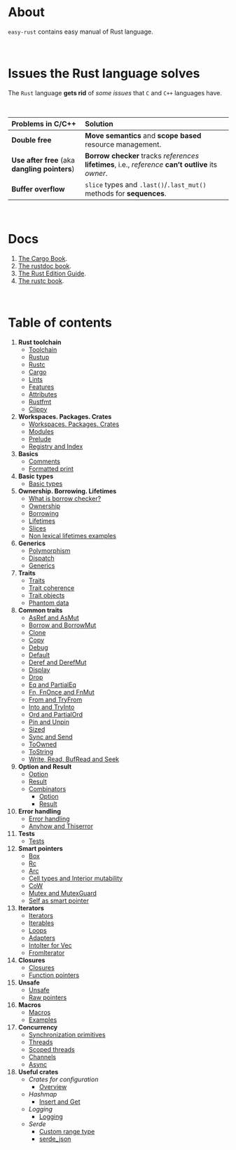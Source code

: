# About
`easy-rust` contains easy manual of Rust language.

<br>

# Issues the Rust language solves
The `Rust` language **gets rid** of *some issues* that `C` and `C++` languages have.

<br>

|Problems in C/C++|Solution|
|:--------------------------|:-------|
|**Double free**|**Move semantics** and **scope based** resource management.|
|**Use after free** \(aka **dangling pointers**\)|**Borrow checker** tracks *references* **lifetimes**, i.e., *reference* **can’t outlive** its *owner*.|
|**Buffer overflow**|`slice` types and `.last()`/`.last_mut()` methods for **sequences**.|

<br>

# Docs
1. [The Cargo Book](https://doc.rust-lang.org/cargo/index.html).
2. [The rustdoc book](https://doc.rust-lang.org/rustdoc/index.html).
3. [The Rust Edition Guide](https://doc.rust-lang.org/edition-guide/index.html).
4. [The rustc book](https://doc.rust-lang.org/rustc/index.html).

<br>

# Table of contents
1. **Rust toolchain**
      - [Toolchain](toolchain/toolchain.md)
      - [Rustup](toolchain/rustup.md)
      - [Rustc](toolchain/rustc.md)
      - [Cargo](toolchain/cargo.md)
      - [Lints](toolchain/lints.md)
      - [Features](toolchain/features.md)
      - [Attributes](toolchain/attributes.md)
      - [Rustfmt](toolchain/rustfmt.md)
      - [Clippy](toolchain/clippy.md)
2. **Workspaces. Packages. Crates**
      - [Workspaces. Packages. Crates](packages-and-crates/packages-and-crates.md)
      - [Modules](packages-and-crates/modules.md)
      - [Prelude](packages-and-crates/prelude.md)
      - [Registry and Index](packages-and-crates/registry-index.md)
3. **Basics**
      - [Comments](basics/basics.md)
      - [Formatted print](basics/formatted-print.md)
4. **Basic types**
      - [Basic types](basics/types.md)
5. **Ownership. Borrowing. Lifetimes**
      - [What is borrow checker?](ownership-borrowing/borrow-checker.md)
      - [Ownership](ownership-borrowing/ownership.md)
      - [Borrowing](ownership-borrowing/borrowing.md)
      - [Lifetimes](ownership-borrowing/lifetimes.md)
      - [Slices](ownership-borrowing/slices.md)
      - [Non lexical lifetimes examples](ownership-borrowing/nll-examples.md)
6. **Generics**
      - [Polymorphism](generics/polymorphism.md)
      - [Dispatch](generics/dispatch.md)
      - [Generics](generics/generics.md)
7. **Traits**
      - [Traits](traits/traits.md)
      - [Trait coherence](traits/trait-coherence.md)
      - [Trait objects](traits/trait-objects.md)
      - [Phantom data](traits/phantom-data.md)
8.  **Common traits**
       - [AsRef and AsMut](traits/utility-traits/AsRef-AsMut.md)
       - [Borrow and BorrowMut](traits/utility-traits/Borrow-BorrowMut.md)
       - [Clone](traits/utility-traits/Clone.md)
       - [Copy](traits/utility-traits/Copy.md)
       - [Debug](traits/utility-traits/Debug.md)
       - [Default](traits/utility-traits/Default.md)
       - [Deref and DerefMut](traits/utility-traits/Deref-DerefMut.md)
       - [Display](traits/utility-traits/Display.md)
       - [Drop](traits/utility-traits/Drop.md)
       - [Eq and PartialEq](traits/utility-traits/Eq-PartialEq.md)
       - [Fn, FnOnce and FnMut](traits/utility-traits/Fn-FnOnce-FnMut.md)
       - [From and TryFrom](traits/utility-traits/From-TryFrom.md)
       - [Into and TryInto](traits/utility-traits/Into-TryInto.md)
       - [Ord and PartialOrd](traits/utility-traits/Ord-PartialOrd.md)
       - [Pin and Unpin](traits/utility-traits/Pin-Unpin.md)
       - [Sized](traits/utility-traits/Sized.md)
       - [Sync and Send](traits/utility-traits/Sync-Send.md)
       - [ToOwned](traits/utility-traits/ToOwned.md)
       - [ToString](traits/utility-traits/ToString.md)
       - [Write, Read, BufRead and Seek](traits/utility-traits/Write-Read-BufRead-Seek.md)
9.  **Option and Result**
       - [Option](option-and-result/option.md)
       - [Result](option-and-result/result.md)
       - [Combinators](option-and-result/combinators.md)
         - [Option](option-and-result/combinators-option.md)
         - [Result](option-and-result/combinators-result.md)
10. **Error handling**
       - [Error handling](error-handling/error-handling.md)
       - [Anyhow and Thiserror](error-handling/anyhow-and-thiserror.md)
11. **Tests**
       - [Tests](tests/tests.md)
12. **Smart pointers**
       - [Box](smart-pointers/Box.md)
       - [Rc](smart-pointers/Rc.md)
       - [Arc](smart-pointers/Arc.md)
       - [Cell types and Interior mutability](smart-pointers/Interior-mutability-and-Cell-types.md)
       - [CoW](smart-pointers/CoW.md)
       - [Mutex and MutexGuard](smart-pointers/Mutex-MutexGuard.md)
       - [Self as smart pointer](smart-pointers/self-as-smart-pointer.md)
13. **Iterators**
       - [Iterators](iterators/iterators.md)
       - [Iterables](iterators/iterables.md)
       - [Loops](iterators/loops.md)
       - [Adapters](iterators/adapters.md)
       - [IntoIter for Vec](iterators/intoiter-for-vec-example.md)
       - [FromIterator](iterators/FromIterator.md)
14. **Closures**
       - [Closures](closures/closures.md)
       - [Function pointers](closures/function-pointers.md)
15. **Unsafe**
       - [Unsafe](unsafe/unsafe.md)
       - [Raw pointers](unsafe/raw-pointers.md)
16. **Macros**
       - [Macros](macros/macros.md)
       - [Examples](macros/examples.md)
17. **Concurrency**
       - [Synchronization primitives](synchronization-primitives.md)
       - [Threads](concurrency/threads/threads.md)
       - [Scoped threads](concurrency/threads/scoped-threads.md)
       - [Channels](concurrency/threads/channels.md)
       - [Async](concurrency/async/async.md)
18. **Useful crates**
       - *Crates for configuration*
         - [Overview](useful-crates/configure/configure.md)
       - *Hashmap*
         - [Insert and Get](useful-crates/hashmap/insert-get.md)
       - *Logging*
         - [Logging](useful-crates/logging/logging.md)
       - *Serde*
         - [Custom range type](useful-crates/serde/custom-range-type.md)
         - [serde_json](useful-crates/serde/serde_json.md)
